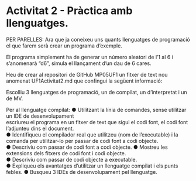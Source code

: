 # **Activitat 2 - Pràctica amb llenguatges.**

PER PARELLES:
Ara que ja coneixeu uns quants llenguatges de programació el que farem serà
crear un programa d’exemple.  

El programa simplement ha de generar un número aleatori de l’1 al 6 i
s’anomenarà “d6”, simula el llançament d’un dau de 6 cares. 

Heu de crear al repositori de GitHub MP05UF1 un fitxer de text nou anomenat
UF1Activitat2.md que confingui la següent informació: 

Escolliu 3 llenguatges de programació, un de compilat, un d’interpretat i un de MV. 



Per al llenguatge compilat: 
● Utilitzant la línia de comandes, sense utilitzar un IDE de desenvolupament  
escriureu el programa en un fitxer de text que sigui el codi font, el codi font 
l’adjunteu dins el document.  
● Identifiqueu el compilador real que utilitzeu (nom de l’executable) i la
comanda per utilitzar-lo per passar de codi font a codi objecte.  
● Descriviu com passar de codi font a codi objecte. 
● Mostreu les extensions dels fitxers de codi font i codi objecte.  
● Descriviu com passar de codi objecte a executable.  
● Expliqueu els avantatges d’utilitzar un llenguatge compilat i els punts febles. 
● Busqueu 3 IDEs de desenvolupament pel llenguatge.   
